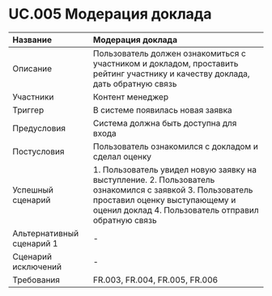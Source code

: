 # UC.005 Модерация доклада
<!-- Подробное описание сценария использования системы с привязкой к ролям участников и задействованным бизнес-сущностям 
https://confluence.mts.ru/pages/viewpage.action?pageId=375782119 
-->
| Название | Модерация доклада  |
|:---------------------------|:------|
| Описание | Пользователь должен ознакомиться с участником и докладом, проставить рейтинг участнику и качеству доклада, дать обратную связь |
| Участники | Контент менеджер |
| Триггер | В системе появилась новая заявка |
| Предусловия | Система должна быть доступна для входа |
| Постусловия | Пользователь  ознакомился с докладом и сделал оценку |
| Успешный сценарий | 1. Пользователь увидел новую заявку на выступление. 2. Пользователь ознакомился с заявкой 3. Пользователь проставил оценку выступающему и оценил доклад 4. Пользователь отправил обратную связь |
| Альтернативный сценарий 1 | - |
| Сценарий исключений | - |
| Требования | FR.003, FR.004, FR.005, FR.006 |
